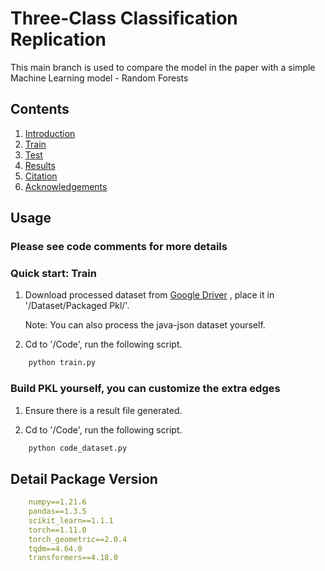 # Three-Class Classification Replication

This main branch is used to compare the model in the paper with a simple Machine Learning model - Random Forests

## Contents

1. [Introduction](#introduction)
2. [Train](#train)
3. [Test](#test)
4. [Results](#results)
5. [Citation](#citation)
6. [Acknowledgements](#acknowledgements)

## Usage

### Please see code comments for more details

### Quick start: Train

1. Download processed dataset
   from [Google Driver](https://drive.google.com/file/d/1UdKI5R_yTBlV4tO5uDKcGJazg_SiTwKT/view?usp=sharing)
   , place it in '/Dataset/Packaged Pkl/'.

   Note: You can also process the java-json dataset yourself.

2. Cd to '/Code', run the following script.

```bash
    python train.py
```

### Build PKL yourself, you can customize the extra edges

1. Ensure there is a result file generated.

2. Cd to '/Code', run the following script.

```bash
    python code_dataset.py
```

## Detail Package Version

```yaml
    numpy==1.21.6
    pandas==1.3.5
    scikit_learn==1.1.1
    torch==1.11.0
    torch_geometric==2.0.4
    tqdm==4.64.0
    transformers==4.18.0
```
